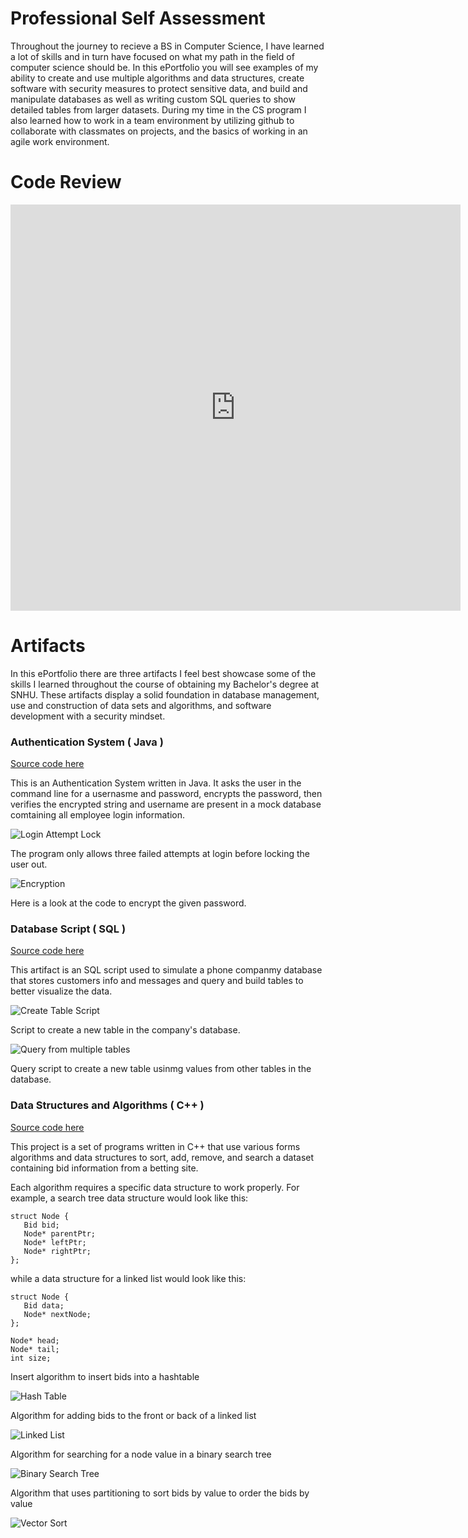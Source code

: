 # Professional Self Assessment

   Throughout the journey to recieve a BS in Computer Science, I have learned a lot of skills and in turn have focused on what my path in the field of computer science should be. In this ePortfolio you will see examples of my ability to create and use multiple algorithms and data structures, create software with security measures to protect sensitive data, and build and manipulate databases as well as writing custom SQL queries to show detailed tables from larger datasets. During my time in the CS program I also learned how to work in a team environment by utilizing github to collaborate with classmates on projects, and the basics of working in an agile work environment. 

# Code Review

<iframe width="720" height="650" src="https://www.youtube.com/embed/kHSvA8kQFaU" frameborder="0" allow="accelerometer; autoplay; clipboard-write; encrypted-media; gyroscope; picture-in-picture" allowfullscreen></iframe>

# Artifacts

In this ePortfolio there are three artifacts I feel best showcase some of the skills I learned throughout the course of obtaining my Bachelor's degree at SNHU. These artifacts display a solid foundation in database management, use and construction of data sets and algorithms, and software development with a security mindset.

### Authentication System ( Java )
[Source code here](https://github.com/brownt92/brownt92.github.io/tree/main/AuthenticationSystem)

This is an Authentication System written in Java. It asks the user in the command line for a usernasme and password, encrypts the password, then verifies the encrypted string and username are present in a mock database comtaining all employee login information.

![Login Attempt Lock](Images/loginattempt.PNG)

The program only allows three failed attempts at login before locking the user out.

![Encryption](Images/passwordencryption.PNG)

Here is a look at the code to encrypt the given password.

### Database Script ( SQL )
[Source code here](https://github.com/brownt92/brownt92.github.io/tree/main/Database%20Management)

This artifact is an SQL script used to simulate a phone companmy database that stores customers info and messages and query and build tables to better visualize the data.

![Create Table Script](Images/createtable.PNG)

Script to create a new table in the company's database.

![Query from multiple tables](Images/querytables.PNG)

Query script to create a new table usinmg values from other tables in the database.

### Data Structures and Algorithms ( C++ )
[Source code here](https://github.com/brownt92/brownt92.github.io/tree/main/Data%20Structures%20and%20Algorithms)

This project is a set of programs written in C++ that use various forms algorithms and data structures to sort, add, remove, and search a dataset containing bid information from a betting site. 

Each algorithm requires a specific data structure to work properly. For example, a search tree data structure would look like this:

```
struct Node {
   Bid bid;
   Node* parentPtr;
   Node* leftPtr;
   Node* rightPtr;
};
```
while a data structure for a linked list would look like this:
```
struct Node {
   Bid data;
   Node* nextNode;
};

Node* head;
Node* tail;
int size;
```
Insert algorithm to insert bids into a hashtable

![Hash Table](Images/hashtable.PNG)

Algorithm for adding bids to the front or back of a linked list

![Linked List](Images/linkedlist.PNG)

Algorithm for searching for a node value in a binary search tree

![Binary Search Tree](Images/searchtree.PNG)

Algorithm that uses partitioning to sort bids by value to order the bids by value

![Vector Sort](Images/vectorsort.PNG)


